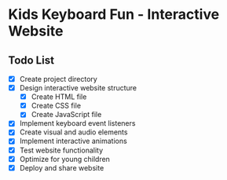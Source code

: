 # Kids Keyboard Fun - Interactive Website

## Todo List
- [x] Create project directory
- [x] Design interactive website structure
  - [x] Create HTML file
  - [x] Create CSS file
  - [x] Create JavaScript file
- [x] Implement keyboard event listeners
- [x] Create visual and audio elements
- [x] Implement interactive animations
- [x] Test website functionality
- [x] Optimize for young children
- [x] Deploy and share website
